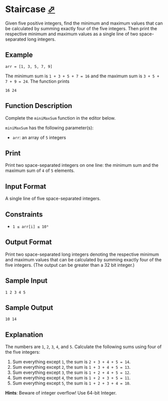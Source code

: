 # Staircase [⬀](https://www.hackerrank.com/challenges/staircase)

Given five positive integers, find the minimum and maximum values that can be calculated by summing exactly four of the five integers. Then print the respective minimum and maximum values as a single line of two space-separated long integers.

## Example

`arr = [1, 3, 5, 7, 9]`

The minimum sum is `1 + 3 + 5 + 7 = 16` and the maximum sum is `3 + 5 + 7 + 9 = 24`. The function prints
```
16 24
```

## Function Description

Complete the `miniMaxSum` function in the editor below.

`miniMaxSum` has the following parameter(s):

- `arr`: an array of `5` integers

## Print

Print two space-separated integers on one line: the minimum sum and the maximum sum of `4` of `5` elements.

## Input Format

A single line of five space-separated integers.

## Constraints

- `1 ≤ arr[i] ≤ 10⁹`

## Output Format

Print two space-separated long integers denoting the respective minimum and maximum values that can be calculated by summing exactly four of the five integers. (The output can be greater than a 32 bit integer.)

## Sample Input
```
1 2 3 4 5
```

## Sample Output
```
10 14
```

## Explanation

The numbers are `1`, `2`, `3`, `4`, and `5`. Calculate the following sums using four of the five integers:

1. Sum everything except `1`, the sum is `2 + 3 + 4 + 5 = 14`.
2. Sum everything except `2`, the sum is `1 + 3 + 4 + 5 = 13`.
3. Sum everything except `3`, the sum is `1 + 2 + 4 + 5 = 12`.
4. Sum everything except `4`, the sum is `1 + 2 + 3 + 5 = 11`.
5. Sum everything except `5`, the sum is `1 + 2 + 3 + 4 = 10`.

**Hints**: Beware of integer overflow! Use 64-bit Integer.

